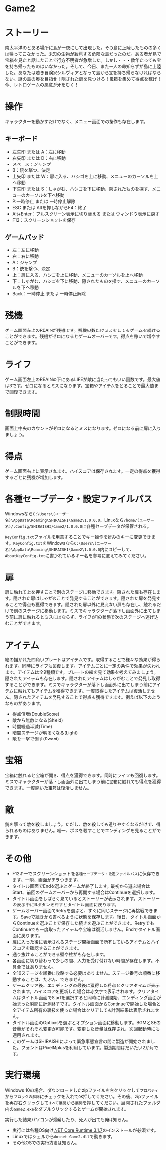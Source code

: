 # Game2

ストーリー
=====
南太平洋のとある場所に島が一夜にして出現した。その島に上陸したものの多くは帰ってこなかった。未知の生物が跋扈する危険な島だったのだ。ある者が島で宝箱を見たと話したことで行方不明者が急増した。しかし・・・数年たっても宝を持ち帰ったものはいなかった。そして、今日、また一人の命知らずが島に上陸した。あなたは若き冒険家シルヴィアとなって島から宝を持ち帰らなければならない。謎の島の奥を目指せ！隠された扉を見つけろ！宝箱を集めて得点を稼げ！今、レトロゲームの悪意が牙をむく！


操作
=====
キャラクターを動かすだけでなく、メニュー画面での操作も存在します。

キーボード
-----

- 左矢印 または A：左に移動
- 右矢印 または D：右に移動
- スペース：ジャンプ
- B：銃を撃つ、決定
- 上矢印 または W：扉に入る、ハシゴを上に移動、メニューのカーソルを上へ移動
- 下矢印 または S：しゃがむ、ハシゴを下に移動、隠されたものを探す、メニューのカーソルを下へ移動
- P:一時停止 または 一時停止解除
- ESC または Altを押しながらF4：終了
- Alt+Enter：フルスクリーン表示に切り替える または ウィンドウ表示に戻す
- F12：スクリーンショットを保存

ゲームパッド
-----

- 左：左に移動
- 右：右に移動
- A：ジャンプ
- B：銃を撃つ、決定
- 上：扉に入る、ハシゴを上に移動、メニューのカーソルを上へ移動
- 下：しゃがむ、ハシゴを下に移動、隠されたものを探す、メニューのカーソルを下へ移動
- Back：一時停止 または 一時停止解除


残機
=====
ゲーム画面左上のREAINが残機です。残機の数だけミスをしてもゲームを続けることができます。残機がゼロになるとゲームオーバーです。得点を稼いで増やすことができます。


ライフ
=====
ゲーム画面左上のREAINの下にあるLIFEが敵に当たってもいい回数です。最大値は3です。ゼロになるとミスになります。宝箱やアイテムをとることで最大値まで回復できます。


制限時間
=====
画面上中央のカウントがゼロになるとミスになります。ゼロになる前に扉に入りましょう。


得点
=====
ゲーム画面右上に表示されます。ハイスコアは保存されます。一定の得点を獲得するごとに残機が増加します。


各種セーブデータ・設定ファイルパス
=====
Windowsなら`C:\Users\(ユーザー名)\AppData\Roaming\SHIRAISHI\Game2\1.0.0.0`、Linuxなら`/home/(ユーザー名)/.Config/SHIRAISHI/Game2/1.0.0.0`に各種セーブデータが保管される。

`KeyConfig.txt`ファイルを用意することでキー操作を好みのキーに変更できます。`KeyConfig.txt`をWindowsなら`C:\Users\(ユーザー名)\AppData\Roaming\SHIRAISHI\Game2\1.0.0.0`内にコピーして、`AboutKeyConfig.txt`に書かれているキー名を参考に変えてみてください。


扉
=====
扉に触れて上を押すことで別のステージに移動できます。隠された扉も存在します。隠された扉はしゃがむことで発見することができます。隠された扉を発見することで得点も獲得できます。隠された扉以外に見えない扉も存在し、触れるだけで別のステージに移動します。ミスでキャラクターが落下し画面外に出てしまう前に扉に触れるとミスにはならず、ライフが1の状態で次のステージへ逃げ込むことができます。


アイテム
=====
絵の描かれた四角いプレートはアイテムです。取得することで様々な効果が得られます。同時にライフも回復します。アイテムごとに一定の条件で効果が失われます。アイテムは全9種類です。プレートの絵を見て効果を考えてみましょう。隠されたアイテムも存在します。隠されたアイテムはしゃがむことで発見し取得することができます。ミスでキャラクターが落下し画面外に出てしまう前にアイテムに触れてもアイテムを獲得できます。一度取得したアイテムは復活しません。隠されたアイテムを発見することで得点も獲得できます。例えば以下のようなものがあります。

- 得点倍増(DoubleScore)
- 敵から無敵になる(Shield)
- 時間経過半減(Time)
- 暗闇ステージが明るくなる(Light)
- 敵を一撃で倒す(Sword)


宝箱
=====
宝箱に触れると宝箱が開き、得点を獲得できます。同時にライフも回復します。ミスでキャラクターが落下し画面外に出てしまう前に宝箱に触れても得点を獲得できます。一度開いた宝箱は復活しません。


敵
=====
銃を撃って敵を殺しましょう。ただし、敵を殺しても通りやすくなるだけで、得られるものはありません。唯一、ボスを殺すことでエンディングを見ることができます。


その他
=====

- F12キーでスクリーンショットを`各種セーブデータ・設定ファイルパス`に保存できます。一瞬、画面がチラつきます。
- タイトル画面でEndを選ぶとゲームが終了します。最初から遊ぶ場合はStart、前回のゲームオーバーから再開する場合はContinueを選択します。
- タイトル画面をしばらく見ているとストーリーが表示されます。ストーリーの表示中にBボタンを押すとタイトル画面に戻ります。
- ゲームオーバー画面でRetryを選ぶと、すぐに同じステージに再挑戦できます。Saveで続きから遊べるように状態を保存します。後日、タイトル画面からContinueを選ぶことで保存した続きを遊ぶことができます。RetryでもContinueでも一度取ったアイテムや宝箱は復活しません。Endでタイトル画面に戻ります。
- 扉に入った後に表示されるステージ開始画面で所有しているアイテムとハイスコアを確認することができます。
- 通り抜けることができる壁や柱がも存在します。
- 各画面に切り替わって少しの間、入力を受け付けない時間が存在します。不具合ではありません。
- 全16ステージを順番に攻略する必要はありません。ステージ番号の順番に移動することは、たぶん、できません。
- ゲームクリア後、エンディングの最後に獲得した得点とクリアタイムが表示されます。ハイスコアを更新した場合は赤文字で表示されます。クリアタイムはタイトル画面でStartを選択すると同時に計測開始、エンディング画面が始まった瞬間に計測終了です。タイトル画面からContinueで開始した場合と全アイテム所有の裏技を使った場合はクリアしても計測結果は表示されません。
- タイトル画面のOptionsを選ぶとオプション画面に移動します。BGMとSEの音量がそれぞれ変更が可能です。変更した音量は保存され、次回起動時にも適用されます。
- このゲームはSHIRAISHIによって緊急事態宣言の間に製造が開始されました。フォントはPixelMplusを利用しています。製造期間はだいたい2か月です。

実行環境
=====
Windows 10の場合、ダウンロードしたzipファイルを右クリックして`プロパティ`から`ブロックの解除`にチェックを入れて`OK`押してください。その後、zipファイルを再び右クリックして`すべて展開`から`展開`を押してください。展開されたフォルダ内の`Game2.exe`をダブルクリックするとゲームが開始されます。

実行した結果パソコンが爆発したり、死人が出ても俺は知らん。

- 実行には各種OS向け[.NET Core Runtime 3.1.7](https://dotnet.microsoft.com/download/dotnet-core/3.1 ".NET Core Runtime 3.1.7")のインストールが必須です。
- Linuxではシェルから`dotnet Game2.dll`で動きます。
- その他OSでの実行方法は知らん。
